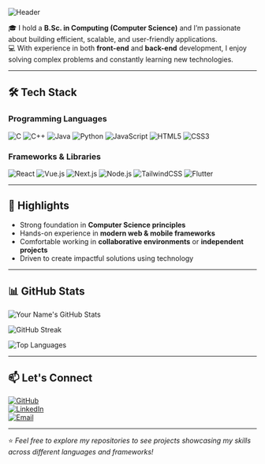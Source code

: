 <!-- Profile Banner -->
![Header](https://capsule-render.vercel.app/api?type=wave&color=0:06B6D4,100:3B82F6&height=220&section=header&text=Hi%20I'm%20Your%20Name&fontSize=50&fontColor=ffffff&animation=fadeIn&desc=Full-Stack%20Developer%20|%20Computer%20Science%20Graduate&descAlignY=65&descAlign=50)

🎓 I hold a **B.Sc. in Computing (Computer Science)** and I’m passionate about building efficient, scalable, and user-friendly applications.  
💻 With experience in both **front-end** and **back-end** development, I enjoy solving complex problems and constantly learning new technologies.

---

## 🛠️ Tech Stack

### Programming Languages
![C](https://img.shields.io/badge/C-00599C?style=for-the-badge&logo=c&logoColor=white)
![C++](https://img.shields.io/badge/C++-00599C?style=for-the-badge&logo=cplusplus&logoColor=white)
![Java](https://img.shields.io/badge/Java-007396?style=for-the-badge&logo=java&logoColor=white)
![Python](https://img.shields.io/badge/Python-3776AB?style=for-the-badge&logo=python&logoColor=white)
![JavaScript](https://img.shields.io/badge/JavaScript-F7DF1E?style=for-the-badge&logo=javascript&logoColor=black)
![HTML5](https://img.shields.io/badge/HTML5-E34F26?style=for-the-badge&logo=html5&logoColor=white)
![CSS3](https://img.shields.io/badge/CSS3-1572B6?style=for-the-badge&logo=css3&logoColor=white)

### Frameworks & Libraries
![React](https://img.shields.io/badge/React-20232A?style=for-the-badge&logo=react&logoColor=61DAFB)
![Vue.js](https://img.shields.io/badge/Vue.js-35495E?style=for-the-badge&logo=vuedotjs&logoColor=4FC08D)
![Next.js](https://img.shields.io/badge/Next.js-000000?style=for-the-badge&logo=nextdotjs&logoColor=white)
![Node.js](https://img.shields.io/badge/Node.js-339933?style=for-the-badge&logo=nodedotjs&logoColor=white)
![TailwindCSS](https://img.shields.io/badge/Tailwind_CSS-06B6D4?style=for-the-badge&logo=tailwindcss&logoColor=white)
![Flutter](https://img.shields.io/badge/Flutter-02569B?style=for-the-badge&logo=flutter&logoColor=white)

---

## 🌟 Highlights
- Strong foundation in **Computer Science principles**  
- Hands-on experience in **modern web & mobile frameworks**  
- Comfortable working in **collaborative environments** or **independent projects**  
- Driven to create impactful solutions using technology  

---

## 📊 GitHub Stats

![Your Name's GitHub Stats](https://github-readme-stats.vercel.app/api?username=yourusername&show_icons=true&theme=tokyonight&hide_border=true)  

![GitHub Streak](https://streak-stats.demolab.com?user=yourusername&theme=tokyonight&hide_border=true)  

![Top Languages](https://github-readme-stats.vercel.app/api/top-langs/?username=yourusername&layout=compact&theme=tokyonight&hide_border=true)

---

## 📫 Let's Connect
[![GitHub](https://img.shields.io/badge/GitHub-181717?style=for-the-badge&logo=github&logoColor=white)](https://github.com/yourusername)  
[![LinkedIn](https://img.shields.io/badge/LinkedIn-0077B5?style=for-the-badge&logo=linkedin&logoColor=white)](https://linkedin.com/in/yourusername)  
[![Email](https://img.shields.io/badge/Email-D14836?style=for-the-badge&logo=gmail&logoColor=white)](mailto:your.email@example.com)

---

⭐️ *Feel free to explore my repositories to see projects showcasing my skills across different languages and frameworks!*
